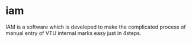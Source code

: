 # iam
IAM is a software which is developed to make the complicated process of manual entry of VTU internal marks easy just in 4steps.
